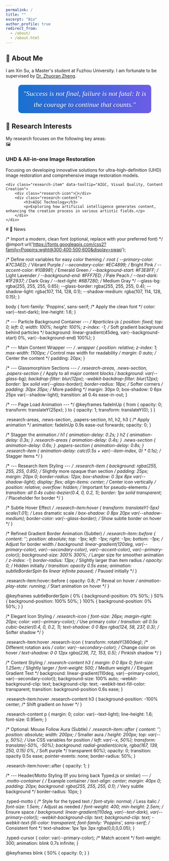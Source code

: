 ```yaml
---
permalink: /
title: ""
excerpt: "Bio"
author_profile: true
redirect_from: 
  - /about/
  - /about.html
---
```

## 👋 About Me
I am Xin Su, a Master's student at Fuzhou University. I am fortunate to be supervised by [Dr. Zhuoran Zheng](https://scholar.google.com/citations?user=pXzPL-sAAAAJ&hl=zh-CN&oi=ao).
<div id="motto" class="simple-motto">"Success is not final, failure is not fatal: It is the courage to continue that counts." </div>

<style>
.simple-motto {
    font-style: italic;
    font-size: 22px;
    color: #333;
    margin: 20px 0;
    text-align: center;
    font-family: 'Georgia', serif;
    font-weight: 500;
    max-width: 80%;
    margin-left: auto;
    margin-right: auto;
    line-height: 1.6;
    background: linear-gradient(to right, #1772d0, #6c5ce7);
    padding: 10px;
    border-radius: 10px;
    color: white;
    text-shadow: 1px 1px 5px rgba(0, 0, 0, 0.2);
}
</style>
## 🔬 Research Interests
<div class="research-areas">
    My research focuses on the following key areas:

<div class="research-areas">
    <div class="research-item" data-tooltip="UHD Image Restoration, All-in-one Image Restoration, Advanced Restoration Models">
        <div class="research-icon">🖼️</div>
        <div class="research-content">
            <h3>UHD & All-in-one Image Restoration</h3>
            <p>Focusing on developing innovative solutions for ultra-high-definition (UHD) image restoration and comprehensive image restoration models.</p>
        </div>
    </div>

    <div class="research-item" data-tooltip="AIGC, Visual Quality, Content Creation">
        <div class="research-icon">🤖</div> 
        <div class="research-content">
            <h3>AIGC Technology</h3>
            <p>Exploring how artificial intelligence generates content, enhancing the creation process in various artistic fields.</p>
        </div>
    </div>

</div>
# 📰 News
<!-- <div class="news-container"> -->


<!-- </div> -->

/* Import a modern, clean font (optional, replace with your preferred font) */
@import url('https://fonts.googleapis.com/css2?family=Poppins:wght@300;400;500;600&display=swap');

/* Define root variables for easy color theming */
:root {
    --primary-color: #7C3AED; /* Vibrant Purple */
    --secondary-color: #EC4899; /* Bright Pink */
    --accent-color: #10B981; /* Emerald Green */
    --background-start: #F3E8FF; /* Light Lavender */
    --background-end: #FFF7ED; /* Pale Peach */
    --text-dark: #1F2937; /* Dark Gray */
    --text-light: #6B7280; /* Medium Gray */
    --glass-bg: rgba(255, 255, 255, 0.65);
    --glass-border: rgba(255, 255, 255, 0.4);
    --shadow-light: rgba(107, 114, 128, 0.1);
    --shadow-medium: rgba(107, 114, 128, 0.15);
}

body {
    font-family: 'Poppins', sans-serif; /* Apply the clean font */
    color: var(--text-dark);
    line-height: 1.6;
}

/* --- Particle Background Container --- */
#particles-js {
    position: fixed;
    top: 0;
    left: 0;
    width: 100%;
    height: 100%;
    z-index: -1;
    /* Soft gradient background behind particles */
    background: linear-gradient(45deg, var(--background-start) 0%, var(--background-end) 100%);
}

/* --- Main Content Wrapper --- */
.wrapper {
    position: relative;
    z-index: 1;
    max-width: 1100px; /* Control max width for readability */
    margin: 0 auto; /* Center the content */
    padding: 20px;
}

/* --- Glassmorphism Sections --- */
.research-areas,
.news-section,
.papers-section { /* Apply to all major content blocks */
    background: var(--glass-bg);
    backdrop-filter: blur(12px);
    -webkit-backdrop-filter: blur(12px);
    border: 1px solid var(--glass-border);
    border-radius: 18px; /* Softer corners */
    padding: 30px 35px; /* More padding */
    margin: 30px 0;
    box-shadow: 0 6px 25px var(--shadow-light);
    transition: all 0.4s ease-in-out;
}

/* --- Page Load Animation --- */
@keyframes fadeInUp {
    from { opacity: 0; transform: translateY(25px); }
    to { opacity: 1; transform: translateY(0); }
}

.research-areas,
.news-section,
.papers-section,
h1, h2, h3 { /* Apply animation */
    animation: fadeInUp 0.9s ease-out forwards;
    opacity: 0;
}

/* Stagger the animation */
h1 { animation-delay: 0.2s; }
h2 { animation-delay: 0.3s; }
.research-areas { animation-delay: 0.4s; }
.news-section { animation-delay: 0.6s; }
.papers-section { animation-delay: 0.8s; }
.research-item { animation-delay: calc(0.5s + var(--item-index, 0) * 0.1s); /* Stagger items */ }


/* --- Research Item Styling --- */
.research-item {
    background: rgba(255, 255, 255, 0.85); /* Slightly more opaque than section */
    padding: 25px;
    margin: 20px 0;
    border-radius: 12px;
    box-shadow: 0 3px 8px var(--shadow-light);
    display: flex;
    align-items: center; /* Center icon vertically */
    position: relative;
    overflow: hidden; /* Important for pseudo-elements */
    transition: all 0.4s cubic-bezier(0.4, 0, 0.2, 1);
    border: 1px solid transparent; /* Placeholder for border */
}

/* Subtle Hover Effect */
.research-item:hover {
    transform: translateY(-5px) scale(1.01); /* Less dramatic scale */
    box-shadow: 0 8px 20px var(--shadow-medium);
    border-color: var(--glass-border); /* Show subtle border on hover */
}

/* Refined Gradient Border Animation (Subtler) */
.research-item::before {
    content: '';
    position: absolute;
    top: -1px; left: -1px; right: -1px; bottom: -1px; /* Adjust for border width */
    background: linear-gradient(120deg, var(--primary-color), var(--secondary-color), var(--accent-color), var(--primary-color));
    background-size: 300% 300%; /* Larger size for smoother animation */
    z-index: -1;
    border-radius: 13px; /* Slightly larger than item radius */
    opacity: 0; /* Hidden initially */
    transition: opacity 0.5s ease;
    animation: subtleBorderSpin 6s linear infinite paused; /* Paused initially */
}

.research-item:hover::before {
    opacity: 0.8; /* Reveal on hover */
    animation-play-state: running; /* Start animation on hover */
}

@keyframes subtleBorderSpin {
    0% { background-position: 0% 50%; }
    50% { background-position: 100% 50%; }
    100% { background-position: 0% 50%; }
}

/* Elegant Icon Styling */
.research-icon {
    font-size: 26px;
    margin-right: 20px;
    color: var(--primary-color); /* Use primary color */
    transition: all 0.5s cubic-bezier(0.4, 0, 0.2, 1);
    text-shadow: 0 0 8px rgba(124, 58, 237, 0.3); /* Softer shadow */
}

.research-item:hover .research-icon {
    transform: rotateY(360deg); /* Different rotation axis */
    color: var(--secondary-color); /* Change color on hover */
    text-shadow: 0 0 12px rgba(236, 72, 153, 0.5); /* Pinkish shadow */
}

/* Content Styling */
.research-content h3 {
    margin: 0 0 8px 0;
    font-size: 1.25em; /* Slightly larger */
    font-weight: 500; /* Medium weight */
    /* Elegant Gradient Text */
    background: linear-gradient(110deg, var(--primary-color), var(--secondary-color));
    background-size: 100% auto;
    -webkit-background-clip: text;
    background-clip: text;
    -webkit-text-fill-color: transparent;
    transition: background-position 0.6s ease;
}

.research-item:hover .research-content h3 {
    background-position: -100% center; /* Shift gradient on hover */
}

.research-content p {
    margin: 0;
    color: var(--text-light);
    line-height: 1.6;
    font-size: 0.95em;
}

/* Optional: Mouse Follow Aura (Subtle) */
.research-item::after {
    content: '';
    position: absolute;
    width: 200px; /* Smaller aura */
    height: 200px;
    top: var(--y, 50%); /* Use CSS variables for position */
    left: var(--x, 50%);
    transform: translate(-50%, -50%);
    background: radial-gradient(circle,
                               rgba(167, 139, 250, 0.15) 0%, /* Soft purple */
                               transparent 60%);
    opacity: 0;
    transition: opacity 0.5s ease;
    pointer-events: none;
    border-radius: 50%;
}

.research-item:hover::after {
    opacity: 1;
}

/* --- Header/Motto Styling (If you bring back Typed.js or similar) --- */
.motto-container { /* Example container */
    text-align: center;
    margin: 40px 0;
    padding: 20px;
    background: rgba(255, 255, 255, 0.1); /* Very subtle background */
    border-radius: 10px;
}

.typed-motto { /* Style for the typed text */
    font-style: normal; /* Less italic */
    font-size: 1.5em; /* Adjust as needed */
    font-weight: 400;
    min-height: 2.5em; /* Ensure space */
    background: linear-gradient(110deg, var(--text-dark), var(--primary-color));
    -webkit-background-clip: text;
    background-clip: text;
    -webkit-text-fill-color: transparent;
    font-family: 'Poppins', sans-serif; /* Consistent font */
    text-shadow: 1px 1px 3px rgba(0,0,0,0.05);
}

.typed-cursor {
    color: var(--primary-color); /* Match accent */
    font-weight: 300;
    animation: blink 0.7s infinite;
}

@keyframes blink {
    50% { opacity: 0; }
}

</style>

<script src="https://cdn.jsdelivr.net/particles.js/2.0.0/particles.min.js"></script>
<script>
document.addEventListener('DOMContentLoaded', () => {
    // Initialize Particles.js
    particlesJS('particles-js', {
        particles: {
            number: { value: 60, density: { enable: true, value_area: 800 } },
            color: { value: ["#7C3AED", "#EC4899", "#10B981"] }, // Array of colors
            shape: { type: "circle" }, // Simple shape
            opacity: { value: 0.4, random: true }, // Add randomness
            size: { value: 3, random: true },
            line_linked: { enable: true, distance: 130, color: "#A78BFA", opacity: 0.3, width: 1 }, // Softer links
            move: { enable: true, speed: 1.5, direction: "none", random: true, straight: false, out_mode: "out", bounce: false } // Slower, random movement
        },
        interactivity: {
            detect_on: "canvas",
            events: {
                onhover: { enable: true, mode: "bubble" }, // Bubble effect instead of repulse
                onclick: { enable: true, mode: "push" },
                resize: true
            },
             modes: { // Configure bubble effect
                bubble: {
                  distance: 150,
                  size: 5,
                  duration: 2,
                  opacity: 0.6,
                  speed: 3
                }
              }
        },
        retina_detect: true
    });

    // Add item index for staggered animation (if items are dynamically added, do this differently)
    const researchItems = document.querySelectorAll('.research-item');
    researchItems.forEach((item, index) => {
        item.style.setProperty('--item-index', index);
    });


    // Add mouse position tracking for the aura effect
    const itemsWithAura = document.querySelectorAll('.research-item');
    itemsWithAura.forEach(item => {
        item.addEventListener('mousemove', (e) => {
            const rect = item.getBoundingClientRect();
            const x = e.clientX - rect.left;
            const y = e.clientY - rect.top;
            item.style.setProperty('--x', `${x}px`);
            item.style.setProperty('--y', `${y}px`);
        });
    });
});
</script>


